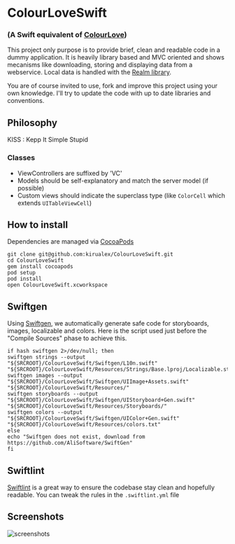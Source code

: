 # ColourLoveSwift
### (A Swift equivalent of [ColourLove](https://github.com/kirualex/ColourLove))

This project only purpose is to provide brief, clean and readable code in a dummy application. 
It is heavily library based and MVC oriented and shows mecanisms like downloading, storing and displaying data from a webservice.
Local data is handled with the [Realm library](http://realm.io/).

You are of course invited to use, fork and improve this project using your own knowledge. I'll try to update the code with up to date libraries and conventions.

## Philosophy

KISS : Kepp It Simple Stupid

### Classes

- ViewControllers are suffixed by 'VC' 
- Models should be self-explanatory and match the server model (if possible)
- Custom views should indicate the superclass type (like `ColorCell` which extends `UITableViewCell`)

## How to install

Dependencies are managed via [CocoaPods](http://cocoapods.org/)

    git clone git@github.com:kirualex/ColourLoveSwift.git
    cd ColourLoveSwift
    gem install cocoapods
    pod setup
    pod install
    open ColourLoveSwift.xcworkspace


## Swiftgen

Using [Swiftgen](https://github.com/AliSoftware/SwiftGen), we automatically generate safe code for storyboards, images, localizable and colors.
Here is the script used just before the "Compile Sources" phase to achieve this.

```
if hash swiftgen 2>/dev/null; then
swiftgen strings --output "${SRCROOT}/ColourLoveSwift/Swiftgen/L10n.swift" "${SRCROOT}/ColourLoveSwift/Resources/Strings/Base.lproj/Localizable.strings"
swiftgen images --output "${SRCROOT}/ColourLoveSwift/Swiftgen/UIImage+Assets.swift" "${SRCROOT}/ColourLoveSwift/Resources/"
swiftgen storyboards --output "${SRCROOT}/ColourLoveSwift/Swiftgen/UIStoryboard+Gen.swift" "${SRCROOT}/ColourLoveSwift/Resources/Storyboards/"
swiftgen colors --output "${SRCROOT}/ColourLoveSwift/Swiftgen/UIColor+Gen.swift" "${SRCROOT}/ColourLoveSwift/Resources/colors.txt"
else
echo "Swiftgen does not exist, download from https://github.com/AliSoftware/SwiftGen"
fi
```

## Swiftlint

[Swiftlint](https://github.com/realm/SwiftLint) is a great way to ensure the codebase stay clean and hopefully readable. You can tweak the rules in the `.swiftlint.yml` file 

## Screenshots

![screenshots](http://i.imgur.com/hsT2Fs4.png)
